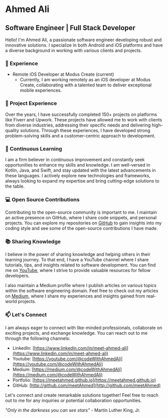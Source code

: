 # Ahmed Ali

## Software Engineer | Full Stack Developer

Hello! I'm Ahmed Ali, a passionate software engineer developing robust and innovative solutions. I specialize in both Android and iOS platforms and have a diverse background in working with various clients and projects.

### 🚀 Experience

- Remote iOS Developer at Modus Create (current)
  - Currently, I am working remotely as an iOS developer at Modus Create, collaborating with a talented team to deliver exceptional mobile experiences.

### 💼 Project Experience

Over the years, I have successfully completed 150+ projects on platforms like Fiverr and Upwork. These projects have allowed me to work with clients from diverse industries, addressing their specific needs and delivering high-quality solutions. Through these experiences, I have developed strong problem-solving skills and a customer-centric approach to development.

### 🌱 Continuous Learning

I am a firm believer in continuous improvement and constantly seek opportunities to enhance my skills and knowledge. I am well-versed in Kotlin, Java, and Swift, and stay updated with the latest advancements in these languages. I actively explore new technologies and frameworks, always looking to expand my expertise and bring cutting-edge solutions to the table.

### 💻 Open Source Contributions

Contributing to the open-source community is important to me. I maintain an active presence on GitHub, where I share code snippets, and personal projects. You can explore my repositories on [GitHub](http://github.com/meetAhmed) to gain insights into my coding style and see some of the open-source contributions I have made.

### 📚 Sharing Knowledge

I believe in the power of sharing knowledge and helping others in their learning journey. To that end, I have a YouTube channel where I share tutorials, tips, and insights related to software development. You can find me on [YouTube](https://youtube.com/@codeWithAhmedAli), where I strive to provide valuable resources for fellow developers.

I also maintain a Medium profile where I publish articles on various topics within the software engineering domain. Feel free to check out my articles on [Medium](https://medium.com/@codeWithAhmedAli), where I share my experiences and insights gained from real-world projects.

### 📫 Let's Connect

I am always eager to connect with like-minded professionals, collaborate on exciting projects, and exchange knowledge. You can reach out to me through the following channels:

- LinkedIn: [https://www.linkedin.com/in/meet-ahmed-ali](https://www.linkedin.com/in/meet-ahmed-ali)
- Youtube: [https://youtube.com/@codeWithAhmedAli](https://youtube.com/@codeWithAhmedAli)
- Medium: [https://medium.com/@codeWithAhmedAli](https://medium.com/@codeWithAhmedAli)
- Portfolio: [https://meetahmed.github.io](https://meetahmed.github.io)
- GitHub: [http://github.com/meetAhmed](http://github.com/meetAhmed)

Let's connect and create remarkable solutions together! Feel free to reach out to me for any inquiries or potential collaboration opportunities.

_"Only in the darkness you can see stars"_ - Martin Luther King, Jr.
